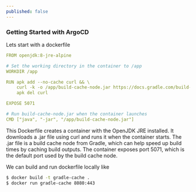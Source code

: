 ```yaml
---
published: false
---
```


### Getting Started with ArgoCD

Lets start with a dockerfile

```yaml
FROM openjdk:8-jre-alpine

# Set the working directory in the container to /app
WORKDIR /app

RUN apk add --no-cache curl && \
    curl -k -o /app/build-cache-node.jar https://docs.gradle.com/build-cache-node/jar/build-cache-node-18.0.jar && \
    apk del curl

EXPOSE 5071

# Run build-cache-node.jar when the container launches
CMD ["java", "-jar", "/app/build-cache-node.jar"]
```

This Dockerfile creates a container with the OpenJDK JRE installed. It downloads a .jar file using curl and runs it when the container starts. The .jar file is a build cache node from Gradle, which can help speed up build times by caching build outputs. The container exposes port 5071, which is the default port used by the build cache node.

We can build and run dockerfile locally like

```bash
$ docker build -t gradle-cache .
$ docker run gradle-cache 8080:443
```